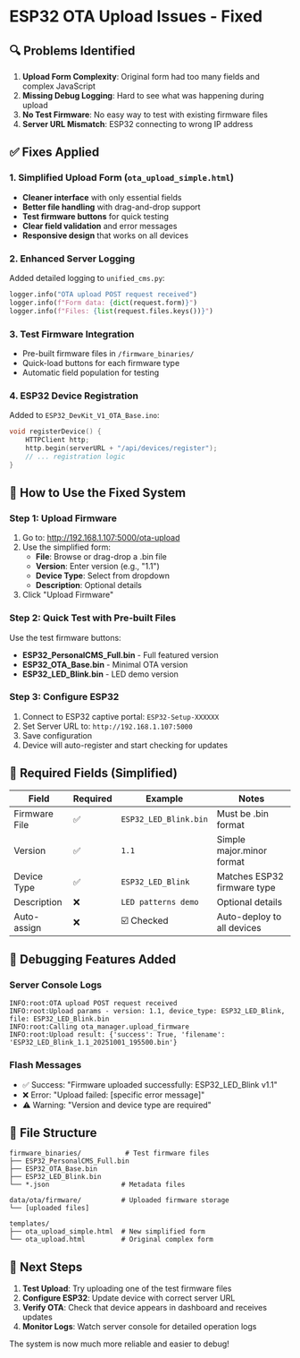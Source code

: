 # ESP32 OTA Upload Issues - Fixed

## 🔍 Problems Identified

1. **Upload Form Complexity**: Original form had too many fields and complex JavaScript
2. **Missing Debug Logging**: Hard to see what was happening during upload
3. **No Test Firmware**: No easy way to test with existing firmware files
4. **Server URL Mismatch**: ESP32 connecting to wrong IP address

## ✅ Fixes Applied

### 1. Simplified Upload Form (`ota_upload_simple.html`)
- **Cleaner interface** with only essential fields
- **Better file handling** with drag-and-drop support
- **Test firmware buttons** for quick testing
- **Clear field validation** and error messages
- **Responsive design** that works on all devices

### 2. Enhanced Server Logging
Added detailed logging to `unified_cms.py`:
```python
logger.info("OTA upload POST request received")
logger.info(f"Form data: {dict(request.form)}")
logger.info(f"Files: {list(request.files.keys())}")
```

### 3. Test Firmware Integration
- Pre-built firmware files in `/firmware_binaries/`
- Quick-load buttons for each firmware type
- Automatic field population for testing

### 4. ESP32 Device Registration
Added to `ESP32_DevKit_V1_OTA_Base.ino`:
```cpp
void registerDevice() {
    HTTPClient http;
    http.begin(serverURL + "/api/devices/register");
    // ... registration logic
}
```

## 🚀 How to Use the Fixed System

### Step 1: Upload Firmware
1. Go to: http://192.168.1.107:5000/ota-upload
2. Use the simplified form:
   - **File**: Browse or drag-drop a .bin file
   - **Version**: Enter version (e.g., "1.1")
   - **Device Type**: Select from dropdown
   - **Description**: Optional details
3. Click "Upload Firmware"

### Step 2: Quick Test with Pre-built Files
Use the test firmware buttons:
- **ESP32_PersonalCMS_Full.bin** - Full featured version
- **ESP32_OTA_Base.bin** - Minimal OTA version  
- **ESP32_LED_Blink.bin** - LED demo version

### Step 3: Configure ESP32
1. Connect to ESP32 captive portal: `ESP32-Setup-XXXXXX`
2. Set Server URL to: `http://192.168.1.107:5000`
3. Save configuration
4. Device will auto-register and start checking for updates

## 🔧 Required Fields (Simplified)

| Field | Required | Example | Notes |
|-------|----------|---------|-------|
| Firmware File | ✅ | `ESP32_LED_Blink.bin` | Must be .bin format |
| Version | ✅ | `1.1` | Simple major.minor format |
| Device Type | ✅ | `ESP32_LED_Blink` | Matches ESP32 firmware type |
| Description | ❌ | `LED patterns demo` | Optional details |
| Auto-assign | ❌ | ☑️ Checked | Auto-deploy to all devices |

## 🐛 Debugging Features Added

### Server Console Logs
```
INFO:root:OTA upload POST request received
INFO:root:Upload params - version: 1.1, device_type: ESP32_LED_Blink, file: ESP32_LED_Blink.bin
INFO:root:Calling ota_manager.upload_firmware
INFO:root:Upload result: {'success': True, 'filename': 'ESP32_LED_Blink_1.1_20251001_195500.bin'}
```

### Flash Messages
- ✅ Success: "Firmware uploaded successfully: ESP32_LED_Blink v1.1"
- ❌ Error: "Upload failed: [specific error message]"
- ⚠️ Warning: "Version and device type are required"

## 📁 File Structure
```
firmware_binaries/           # Test firmware files
├── ESP32_PersonalCMS_Full.bin
├── ESP32_OTA_Base.bin
├── ESP32_LED_Blink.bin
└── *.json                  # Metadata files

data/ota/firmware/          # Uploaded firmware storage
└── [uploaded files]

templates/
├── ota_upload_simple.html  # New simplified form
└── ota_upload.html         # Original complex form
```

## 🔄 Next Steps
1. **Test Upload**: Try uploading one of the test firmware files
2. **Configure ESP32**: Update device with correct server URL
3. **Verify OTA**: Check that device appears in dashboard and receives updates
4. **Monitor Logs**: Watch server console for detailed operation logs

The system is now much more reliable and easier to debug!